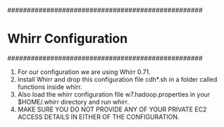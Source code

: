 ##################################################
#       Whirr Configuration
##################################################

1. For our configuration we are using Whirr 0.71. 
2. Install Whirr and drop this configuration file cdh*.sh in a folder called functions inside whirr. 
3. Also load the whirr configuration file w7.hadoop.properties in your $HOME/.whirr directory and run whirr. 
4. MAKE SURE YOU DO NOT PROVIDE ANY OF YOUR PRIVATE EC2 ACCESS DETAILS IN EITHER OF THE CONFIGURATION.
